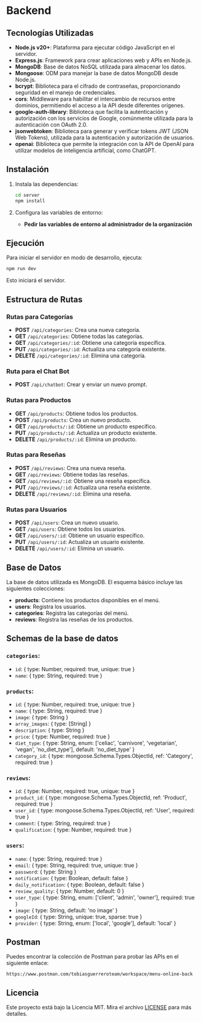 
# Backend

## Tecnologías Utilizadas

- **Node.js v20+**: Plataforma para ejecutar código JavaScript en el servidor.
- **Express.js**: Framework para crear aplicaciones web y APIs en Node.js.
- **MongoDB**: Base de datos NoSQL utilizada para almacenar los datos.
- **Mongoose**: ODM para manejar la base de datos MongoDB desde Node.js.
- **bcrypt**: Biblioteca para el cifrado de contraseñas, proporcionando seguridad en el manejo de credenciales.
- **cors**: Middleware para habilitar el intercambio de recursos entre dominios, permitiendo el acceso a la API desde diferentes orígenes.
- **google-auth-library**: Biblioteca que facilita la autenticación y autorización con los servicios de Google, comúnmente utilizada para la autenticación con OAuth 2.0.
- **jsonwebtoken**: Biblioteca para generar y verificar tokens JWT (JSON Web Tokens), utilizada para la autenticación y autorización de usuarios.
- **openai**: Biblioteca que permite la integración con la API de OpenAI para utilizar modelos de inteligencia artificial, como ChatGPT.

## Instalación

1. Instala las dependencias:
   ```bash
   cd server
   npm install
   ```

2. Configura las variables de entorno:
   - **Pedir las variables de entorno al administrador de la organización**

## Ejecución

Para iniciar el servidor en modo de desarrollo, ejecuta:
```bash
npm run dev
```

Esto iniciará el servidor.

## Estructura de Rutas

### Rutas para Categorías
- **POST** `/api/categories`: Crea una nueva categoría.
- **GET** `/api/categories`: Obtiene todas las categorías.
- **GET** `/api/categories/:id`: Obtiene una categoría específica.
- **PUT** `/api/categories/:id`: Actualiza una categoría existente.
- **DELETE** `/api/categories/:id`: Elimina una categoría.

### Ruta para el Chat Bot
- **POST** `/api/chatbot`: Crear y enviar un nuevo prompt.

### Rutas para Productos
- **GET** `/api/products`: Obtiene todos los productos.
- **POST** `/api/products`: Crea un nuevo producto.
- **GET** `/api/products/:id`: Obtiene un producto específico.
- **PUT** `/api/products/:id`: Actualiza un producto existente.
- **DELETE** `/api/products/:id`: Elimina un producto.

### Rutas para Reseñas
- **POST** `/api/reviews`: Crea una nueva reseña.
- **GET** `/api/reviews`: Obtiene todas las reseñas.
- **GET** `/api/reviews/:id`: Obtiene una reseña específica.
- **PUT** `/api/reviews/:id`: Actualiza una reseña existente.
- **DELETE** `/api/reviews/:id`: Elimina una reseña.

### Rutas para Usuarios
- **POST** `/api/users`: Crea un nuevo usuario.
- **GET** `/api/users`: Obtiene todos los usuarios.
- **GET** `/api/users/:id`: Obtiene un usuario específico.
- **PUT** `/api/users/:id`: Actualiza un usuario existente.
- **DELETE** `/api/users/:id`: Elimina un usuario.

## Base de Datos

La base de datos utilizada es MongoDB. El esquema básico incluye las siguientes colecciones:

- **products**: Contiene los productos disponibles en el menú.
- **users**: Registra los usuarios.
- **categories**: Registra las categorías del menú.
- **reviews**: Registra las reseñas de los productos.

## Schemas de la base de datos

### `categories`:
   - `id`: { type: Number, required: true, unique: true }
   - `name`: { type: String, required: true }

### `products`:
   - `id`: { type: Number, required: true, unique: true }
   - `name`: { type: String, required: true }
   - `image`: { type: String }
   - `array_images`: { type: [String] }
   - `description`: { type: String }
   - `price`: { type: Number, required: true }
   - `diet_type`: { type: String, enum: ['celiac', 'carnivore', 'vegetarian', 'vegan', 'no_diet_type'], default: 'no_diet_type' }
   - `category_id`: { type: mongoose.Schema.Types.ObjectId, ref: 'Category', required: true }

### `reviews`:
   - `id`: { type: Number, required: true, unique: true }
   - `product_id`: { type: mongoose.Schema.Types.ObjectId, ref: 'Product', required: true }
   - `user_id`: { type: mongoose.Schema.Types.ObjectId, ref: 'User', required: true }
   - `comment`: { type: String, required: true }
   - `qualification`: { type: Number, required: true }

### `users`:
   - `name`: { type: String, required: true }
   - `email`: { type: String, required: true, unique: true }
   - `password`: { type: String }
   - `notification`: { type: Boolean, default: false }
   - `daily_notification`: { type: Boolean, default: false }
   - `review_quality`: { type: Number, default: 0 }
   - `user_type`: { type: String, enum: ['client', 'admin', 'owner'], required: true }
   - `image`: { type: String, default: 'no image' }
   - `googleId`: { type: String, unique: true, sparse: true }
   - `provider`: { type: String, enum: ['local', 'google'], default: 'local' }

## Postman

Puedes encontrar la colección de Postman para probar las APIs en el siguiente enlace:
```plaintext
https://www.postman.com/tobiasguerreroteam/workspace/menu-online-back
```

## Licencia

Este proyecto está bajo la Licencia MIT. Mira el archivo [LICENSE](LICENSE) para más detalles.

